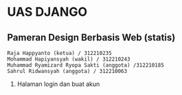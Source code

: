 # UAS DJANGO
## Pameran Design Berbasis Web (statis) 

```
Raja Happyanto (ketua) / 312210235
Mohammad Hapiyansyah (wakil) / 312210243
Muhammad Ryamizard Ryopa Sakti (anggota) /312210185
Sahrul Ridwansyah (anggota) / 312210063
```

1. Halaman login dan buat akun








 
